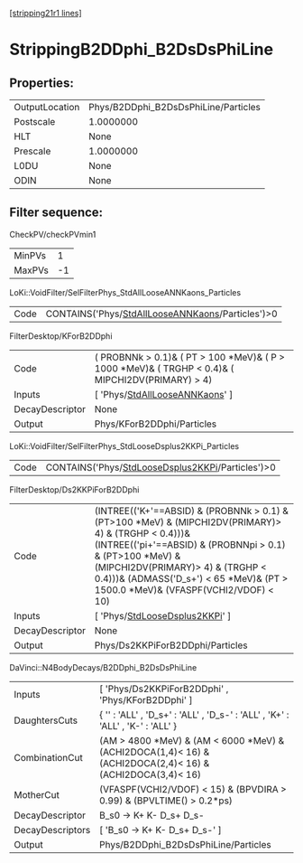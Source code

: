 [[stripping21r1 lines]](./stripping21r1-index)

# StrippingB2DDphi_B2DsDsPhiLine

## Properties:

|                |                                      |
|----------------|--------------------------------------|
| OutputLocation | Phys/B2DDphi_B2DsDsPhiLine/Particles |
| Postscale      | 1.0000000                            |
| HLT            | None                                 |
| Prescale       | 1.0000000                            |
| L0DU           | None                                 |
| ODIN           | None                                 |

## Filter sequence:

CheckPV/checkPVmin1

|        |     |
|--------|-----|
| MinPVs | 1   |
| MaxPVs | -1  |

LoKi::VoidFilter/SelFilterPhys_StdAllLooseANNKaons_Particles

|      |                                                                                                          |
|------|----------------------------------------------------------------------------------------------------------|
| Code | CONTAINS('Phys/[StdAllLooseANNKaons](./stripping21r1-commonparticles-stdalllooseannkaons)/Particles')\>0 |

FilterDesktop/KForB2DDphi

|                 |                                                                                                        |
|-----------------|--------------------------------------------------------------------------------------------------------|
| Code            | ( PROBNNk \> 0.1)& ( PT \> 100 \*MeV)& ( P \> 1000 \*MeV)& ( TRGHP \< 0.4)& ( MIPCHI2DV(PRIMARY) \> 4) |
| Inputs          | [ 'Phys/[StdAllLooseANNKaons](./stripping21r1-commonparticles-stdalllooseannkaons)' ]                |
| DecayDescriptor | None                                                                                                   |
| Output          | Phys/KForB2DDphi/Particles                                                                             |

LoKi::VoidFilter/SelFilterPhys_StdLooseDsplus2KKPi_Particles

|      |                                                                                                          |
|------|----------------------------------------------------------------------------------------------------------|
| Code | CONTAINS('Phys/[StdLooseDsplus2KKPi](./stripping21r1-commonparticles-stdloosedsplus2kkpi)/Particles')\>0 |

FilterDesktop/Ds2KKPiForB2DDphi

|                 |                                                                                                                                                                                                                                                                                                      |
|-----------------|------------------------------------------------------------------------------------------------------------------------------------------------------------------------------------------------------------------------------------------------------------------------------------------------------|
| Code            | (INTREE(('K+'==ABSID) & (PROBNNk \> 0.1) & (PT\>100 \*MeV) & (MIPCHI2DV(PRIMARY)\> 4) & (TRGHP \< 0.4)))& (INTREE(('pi+'==ABSID) & (PROBNNpi \> 0.1) & (PT\>100 \*MeV) & (MIPCHI2DV(PRIMARY)\> 4) & (TRGHP \< 0.4)))& (ADMASS('D_s+') \< 65 \*MeV)& (PT \> 1500.0 \*MeV)& (VFASPF(VCHI2/VDOF) \< 10) |
| Inputs          | [ 'Phys/[StdLooseDsplus2KKPi](./stripping21r1-commonparticles-stdloosedsplus2kkpi)' ]                                                                                                                                                                                                              |
| DecayDescriptor | None                                                                                                                                                                                                                                                                                                 |
| Output          | Phys/Ds2KKPiForB2DDphi/Particles                                                                                                                                                                                                                                                                     |

DaVinci::N4BodyDecays/B2DDphi_B2DsDsPhiLine

|                  |                                                                                                                 |
|------------------|-----------------------------------------------------------------------------------------------------------------|
| Inputs           | [ 'Phys/Ds2KKPiForB2DDphi' , 'Phys/KForB2DDphi' ]                                                             |
| DaughtersCuts    | { '' : 'ALL' , 'D_s+' : 'ALL' , 'D_s-' : 'ALL' , 'K+' : 'ALL' , 'K-' : 'ALL' }                                  |
| CombinationCut   | (AM \> 4800 \*MeV) & (AM \< 6000 \*MeV) & (ACHI2DOCA(1,4)\< 16) & (ACHI2DOCA(2,4)\< 16) & (ACHI2DOCA(3,4)\< 16) |
| MotherCut        | (VFASPF(VCHI2/VDOF) \< 15) & (BPVDIRA \> 0.99) & (BPVLTIME() \> 0.2\*ps)                                        |
| DecayDescriptor  | B_s0 -\> K+ K- D_s+ D_s-                                                                                        |
| DecayDescriptors | [ 'B_s0 -\> K+ K- D_s+ D_s-' ]                                                                                |
| Output           | Phys/B2DDphi_B2DsDsPhiLine/Particles                                                                            |
